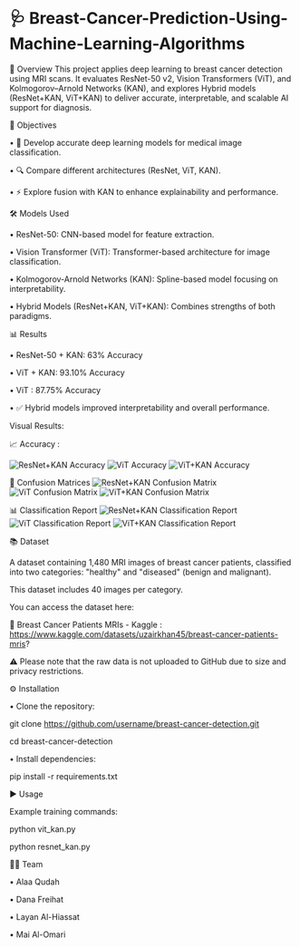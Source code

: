 # 🩺 Breast-Cancer-Prediction-Using-Machine-Learning-Algorithms

📌 Overview
This project applies deep learning to breast cancer detection using MRI scans.
It evaluates ResNet-50 v2, Vision Transformers (ViT), and Kolmogorov–Arnold Networks (KAN), and explores Hybrid models (ResNet+KAN, ViT+KAN) to deliver accurate, interpretable, and scalable AI support for diagnosis.

🎯 Objectives

•	🚀 Develop accurate deep learning models for medical image classification.

•	🔍 Compare different architectures (ResNet, ViT, KAN).

•	⚡ Explore fusion with KAN to enhance explainability and performance.

🛠️ Models Used

•	ResNet-50: CNN-based model for feature extraction.

•	Vision Transformer (ViT): Transformer-based architecture for image classification.

•	Kolmogorov-Arnold Networks (KAN): Spline-based model focusing on interpretability.

•	Hybrid Models (ResNet+KAN, ViT+KAN): Combines strengths of both paradigms.

📊 Results

•	ResNet-50 + KAN: 63% Accuracy

•	ViT + KAN: 93.10% Accuracy

• ViT : 87.75% Accuracy

•	✅ Hybrid models improved interpretability and overall performance.

Visual Results:

📈 Accuracy :

![ResNet+KAN Accuracy](results/resnet_kan_accuracy.png.png)
![ViT Accuracy](results/vit_accuracy.png.png)
![ViT+KAN Accuracy](results/vit_kan_accuracy.png.png)



🧮 Confusion Matrices
![ResNet+KAN Confusion Matrix](results/resnet_kan_confusion_matrix.png.png)
![ViT Confusion Matrix](results/vit_confusion_matrix.png.png)
![ViT+KAN Confusion Matrix](results/vit_kan_confusion_matrix.png.png)



📊 Classification Report
![ResNet+KAN Classification Report](results/resnet_kan_classification_report.png.png)
![ViT Classification Report](results/vit_classification_report.png.png)
![ViT+KAN Classification Report](results/vit_kan_classification_report.png.png)




📚 Dataset

A dataset containing 1,480 MRI images of breast cancer patients, classified into two categories: "healthy" and "diseased" (benign and malignant).

This dataset includes 40 images per category.

You can access the dataset here:

🔗 Breast Cancer Patients MRIs - Kaggle : https://www.kaggle.com/datasets/uzairkhan45/breast-cancer-patients-mris?

⚠️ Please note that the raw data is not uploaded to GitHub due to size and privacy restrictions.

⚙️ Installation

•	Clone the repository:

git clone https://github.com/username/breast-cancer-detection.git

cd breast-cancer-detection

•	Install dependencies:

pip install -r requirements.txt

▶️ Usage

Example training commands:

python vit_kan.py

python resnet_kan.py



👨‍💻 Team

•	Alaa Qudah

•	Dana Freihat

•	Layan Al-Hiassat

•	Mai Al-Omari

